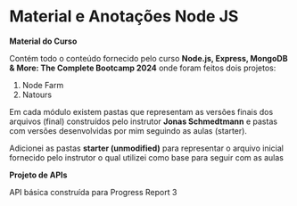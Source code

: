 # Material e Anotações Node JS

**Material do Curso**

Contém todo o conteúdo fornecido pelo curso **Node.js, Express, MongoDB & More: The Complete Bootcamp 2024** onde foram feitos dois projetos:

1. Node Farm
1. Natours

Em cada módulo existem pastas que representam as versões finais dos arquivos (final) construídos pelo instrutor **Jonas Schmedtmann** e pastas com versões desenvolvidas por mim seguindo as aulas (starter).

Adicionei as pastas **starter (unmodified)** para representar o arquivo inicial fornecido pelo instrutor o qual utilizei como base para seguir com as aulas

**Projeto de APIs**

API básica construída para Progress Report 3